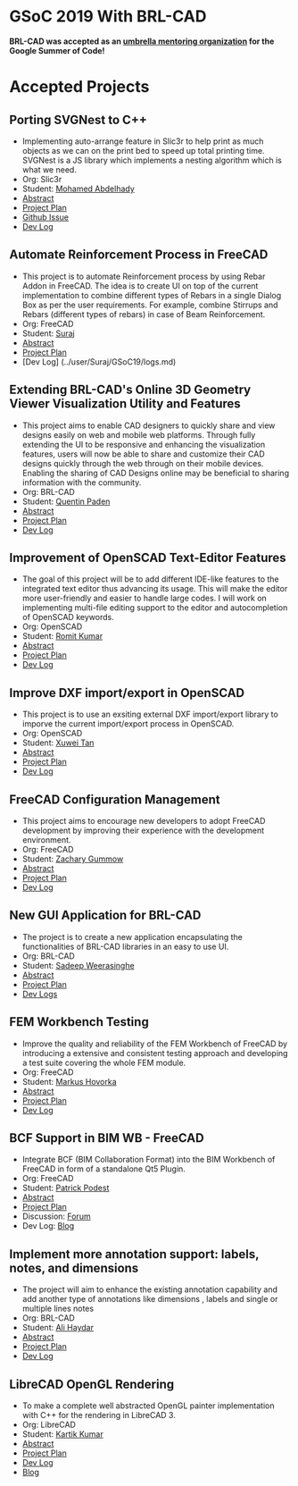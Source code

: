 # GSoC 2019 With BRL-CAD

**BRL-CAD was accepted as an [umbrella mentoring
organization](https://summerofcode.withgoogle.com) for the Google Summer
of Code!**

# Accepted Projects

## Porting SVGNest to C++

-   Implementing auto-arrange feature in Slic3r to help print as much
    objects as we can on the print bed to speed up total printing time.
    SVGNest is a JS library which implements a nesting algorithm which
    is what we need.
-   Org: Slic3r
-   Student: [Mohamed Abdelhady](../user/3bhady.md)
-   [Abstract](https://summerofcode.withgoogle.com/projects/#6145102097940480)
-   [Project Plan](https://docs.google.com/document/d/1jPKPcwzsgZp71-dwcqjF-2dhkbSJFzd1UJiHqWadBFs/edit#heading=h.ify3uxas0bf5)
-   [Github Issue](https://github.com/slic3r/Slic3r/issues/4812)
-   [Dev Log](../user/3bhady.md)

## Automate Reinforcement Process in FreeCAD

-   This project is to automate Reinforcement process by using Rebar
    Addon in FreeCAD. The idea is to create UI on top of the current
    implementation to combine different types of Rebars in a single
    Dialog Box as per the user requirements. For example, combine
    Stirrups and Rebars (different types of rebars) in case of Beam
    Reinforcement.
-   Org: FreeCAD
-   Student: [Suraj](../user/Suraj.md)
-   [Abstract](https://summerofcode.withgoogle.com/projects/#4615685316018176)
-   [Project Plan](../user/Suraj/gsoc_proposal.md)
-   [Dev Log] (../user/Suraj/GSoC19/logs.md)

## Extending BRL-CAD's Online 3D Geometry Viewer Visualization Utility and Features

-   This project aims to enable CAD designers to quickly share and view
    designs easily on web and mobile web platforms. Through fully
    extending the UI to be responsive and enhancing the visualization
    features, users will now be able to share and customize their CAD
    designs quickly through the web through on their mobile devices.
    Enabling the sharing of CAD Designs online may be beneficial to
    sharing information with the community.
-   Org: BRL-CAD
-   Student: [Quentin Paden](../user/Quentinpaden.md)
-   [Abstract](https://summerofcode.withgoogle.com/projects/#5674766134935552)
-   [Project Plan](https://docs.google.com/document/d/18QCocedykMBAmplJxQpnUb8JdkBhUPllH1Timf14HgM/edit?usp=sharing)
-   [Dev Log](../user/Quentinpaden.md)

## Improvement of OpenSCAD Text-Editor Features

-   The goal of this project will be to add different IDE-like features
    to the integrated text editor thus advancing its usage. This will
    make the editor more user-friendly and easier to handle large codes.
    I will work on implementing multi-file editing support to the editor
    and autocompletion of OpenSCAD keywords.
-   Org: OpenSCAD
-   Student: [Romit Kumar](../user/RomitKumar.md)
-   [Abstract](https://summerofcode.withgoogle.com/projects/#5042363104231424)
-   [Project Plan](../user/RomitKumar/GSoC19/proposal.md)
-   [Dev Log](../user/RomitKumar/GSoC19/logs.md)

## Improve DXF import/export in OpenSCAD

-   This project is to use an exsiting external DXF import/export
    library to imporve the current import/export process in OpenSCAD.
-   Org: OpenSCAD
-   Student: [Xuwei Tan](../user/Xuwei.md)
-   [Abstract](https://summerofcode.withgoogle.com/projects/#4926901498413056)
-   [Project Plan](https://docs.google.com/document/d/1KB3SsfoMhVHPlaxnZtil7UFjPDcD35gnrvps_QIhkT0/edit?usp=sharing)
-   [Dev Log](../user/Xuwei/DevLog2019.md)

## FreeCAD Configuration Management

-   This project aims to encourage new developers to adopt FreeCAD
    development by improving their experience with the development
    environment.
-   Org: FreeCAD
-   Student: [Zachary Gummow](../user/Zachg.md)
-   [Abstract](https://summerofcode.withgoogle.com/projects/#6101797721079808)
-   [Project Plan](https://docs.google.com/document/d/1LJRcp55qL6f-4NpFzfQXhgJIJag0GUEXL8QYIz-hdyU/edit?usp=sharing)
-   [Dev Log](https://zachgummow.github.io/)

## New GUI Application for BRL-CAD

-   The project is to create a new application encapsulating the
    functionalities of BRL-CAD libraries in an easy to use UI.
-   Org: BRL-CAD
-   Student: [Sadeep Weerasinghe](../user/Sadeep.md)
-   [Abstract](https://summerofcode.withgoogle.com/projects/#5575865184813056)
-   [Project Plan](https://drive.google.com/open?id=1neRDaiPuKw48aq7KYNAAthhBSw3vMiR8zY1RibsmQdw)
-   [Dev Logs](../user/Sadeep/DevLog-NewGui.md)

## FEM Workbench Testing

-   Improve the quality and reliability of the FEM Workbench of FreeCAD
    by introducing a extensive and consistent testing approach and
    developing a test suite covering the whole FEM module.
-   Org: FreeCAD
-   Student: [Markus Hovorka](https://forum.freecadweb.org/memberlist.php?mode=viewprofile&u=3911)
-   [Abstract](https://summerofcode.withgoogle.com/projects/#4616265304375296)
-   [Project Plan](https://docs.google.com/document/d/1riddGK1_k2DLCleUdNQ_qVk7uMqyyDj_cIL4ugN-AC4/edit?usp=sharing)
-   [Dev Log](https://ceeli.github.io/gsoc)

## BCF Support in BIM WB - FreeCAD

-   Integrate BCF (BIM Collaboration Format) into the BIM Workbench of
    FreeCAD in form of a standalone Qt5 Plugin.
-   Org: FreeCAD
-   Student: [Patrick Podest](https://forum.freecadweb.org/memberlist.php?mode=viewprofile&u=23873)
-   [Abstract](https://summerofcode.withgoogle.com/projects/#5663586133737472)
-   [Project Plan](https://docs.google.com/document/d/1LDYokb6sjMmrGs7Od2VZ3u1jlZ6bomerW_mpQK87e-A/edit?usp=sharing)
-   Discussion: [Forum](https://forum.freecadweb.org/viewtopic.php?f=8&t=35465)
-   Dev Log: [Blog](https://podestplatz.github.io/FreeCAD-blog)

## Implement more annotation support: labels, notes, and dimensions

-   The project will aim to enhance the existing annotation capability
    and add another type of annotations like dimensions , labels and
    single or multiple lines notes
-   Org: BRL-CAD
-   Student: [Ali Haydar](../user/Ali_Haydar_presonal_page.md)
-   [Abstract](https://summerofcode.withgoogle.com/organizations/5998740693843968/#4874682312949760)
-   [Project Plan](../user/Ali_Haydar/GSOC19/project.md)
-   [Dev Log](../user/Ali_Haydar_Dev_log.md)

## LibreCAD OpenGL Rendering

-   To make a complete well abstracted OpenGL painter implementation
    with C++ for the rendering in LibreCAD 3.
-   Org: LibreCAD
-   Student: [Kartik Kumar](https://wiki.librecad.org/index.php?title=user/Kartik_Kumar)
-   [Abstract](https://summerofcode.withgoogle.com/projects/#5508189452238848)
-   [Project Plan](https://wiki.librecad.org/images/7/73/LibreCAD_OpenGL_Kartik_proposal.pdf)
-   [Dev Log](https://wiki.librecad.org/index.php?title=GSoC_2019_Dev_Log)
-   [Blog](https://blog.librecad.org/category/development/gsoc2019/)
